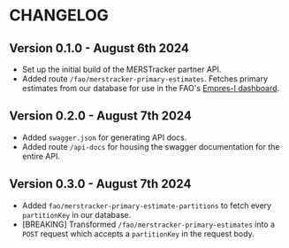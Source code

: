 # CHANGELOG

## Version 0.1.0 - August 6th 2024

- Set up the initial build of the MERSTracker partner API.
- Added route `/fao/merstracker-primary-estimates`. Fetches primary estimates from our database for use in the FAO's [Empres-I dashboard](https://empres-i.apps.fao.org).

## Version 0.2.0 - August 7th 2024

- Added `swagger.json` for generating API docs.
- Added route `/api-docs` for housing the swagger documentation for the entire API.

## Version 0.3.0 - August 7th 2024

- Added `fao/merstracker-primary-estimate-partitions` to fetch every `partitionKey` in our database.
- [BREAKING] Transformed `/fao/merstracker-primary-estimates` into a `POST` request which accepts a `partitionKey` in the request body.